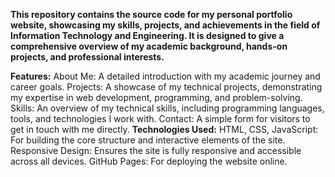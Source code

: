 <b>This repository contains the source code for my personal portfolio website, showcasing my skills, projects, and achievements in the field of Information Technology and Engineering. It is designed to give a comprehensive overview of my academic background, hands-on projects, and professional interests.</b>
<br>

<b>Features:</b>
About Me: A detailed introduction with my academic journey and career goals.
Projects: A showcase of my technical projects, demonstrating my expertise in web development, programming, and problem-solving.
Skills: An overview of my technical skills, including programming languages, tools, and technologies I work with.
Contact: A simple form for visitors to get in touch with me directly.
<b>Technologies Used:</b>
HTML, CSS, JavaScript: For building the core structure and interactive elements of the site.
Responsive Design: Ensures the site is fully responsive and accessible across all devices.
GitHub Pages: For deploying the website online.